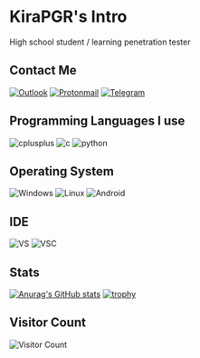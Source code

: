 # KiraPGR's Intro
High school student / learning penetration tester
## Contact Me
[![Outlook](https://img.shields.io/badge/-Outlook-yellowgreen?style=for-the-badge&logo=microsoft&logoColor=white)](mailto:aieternal@outlook.com) 
[![Protonmail](https://img.shields.io/badge/-ProtonMail-inactive?style=for-the-badge&logo=protonmail&logoColor=white)](mailto:Kawarrui@protonmail.com)
[![Telegram](https://img.shields.io/badge/-Telegram-blue?style=for-the-badge&logo=Telegram&logoColor=white)](https://t.me/pgr47)
## Programming Languages I use
![cplusplus](https://img.shields.io/badge/-c%2B%2B-red?style=for-the-badge&logo=cplusplus&logoColor=white)
![c](https://img.shields.io/badge/-c-blueviolet?style=for-the-badge&logo=c&logoColor=white)
![python](https://img.shields.io/badge/-python-orange?style=for-the-badge&logo=python&logoColor=white)
## Operating System
![Windows](https://img.shields.io/badge/-windows-red?style=for-the-badge&logo=microsoft&logoColor=white)
![Linux](https://img.shields.io/badge/-Linux-green?style=for-the-badge&logo=linux&logoColor=white)
![Android](https://img.shields.io/badge/Android-3DDC84?style=for-the-badge&logo=android&logoColor=white)
## IDE
![VS](https://img.shields.io/badge/-Visual%20Studio-477e77?style=for-the-badge&logo=visualstudio&logoColor=white)
![VSC](https://img.shields.io/badge/-Visual%20Studio%20Code-%23796C8B?style=for-the-badge&logo=visualstudiocode&logoColor=white)
## Stats
[![Anurag's GitHub stats](https://github-readme-stats.vercel.app/api?username=Kira-Pgr&show_icons=true)](https://github.com/anuraghazra/github-readme-stats)
[![trophy](https://github-profile-trophy.vercel.app/?username=Kira-Pgr)](https://github.com/ryo-ma/github-profile-trophy)
## Visitor Count
![Visitor Count](https://profile-counter.glitch.me/Kira-Pgr/count.svg)




